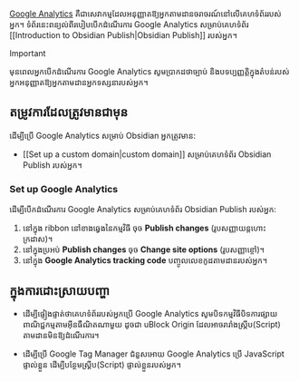 [Google Analytics](https://analytics.google.com) គឺជាសេវាកម្មដែលអនុញ្ញាតឱ្យអ្នកតាមដានចរាចរណ៍នៅលើគេហទំព័ររបស់អ្នក។ ទំព័រនេះពន្យល់ពីរបៀបបើកដំណើរការ Google Analytics សម្រាប់គេហទំព័រ [[Introduction to Obsidian Publish|Obsidian Publish]] របស់អ្នក។

> [!important]
> មុនពេលអ្នកបើកដំណើរការ Google Analytics សូមប្រាកដថាច្បាប់ និងបទប្បញ្ញត្តិក្នុងតំបន់របស់អ្នកអនុញ្ញាតឱ្យអ្នកតាមដានអ្នកទស្សនារបស់អ្នក។

## តម្រូវការដែលត្រូវមានជាមុន

ដើម្បីប្រើ Google Analytics សម្រាប់ Obsidian​ អ្នកត្រូវមាន:

-  [[Set up a custom domain|custom domain]] សម្រាប់គេហទំព័រ Obsidian Publish របស់អ្នក។

### Set up Google Analytics

ដើម្បីបើកដំណើរការ Google Analytics សម្រាប់គេហទំព័រ Obsidian Publish របស់អ្នក:

1. នៅក្នុង ribbon នៅខាងឆ្វេងនៃកម្មវិធី ចុច **Publish changes** (រូបសញ្ញាយន្តហោះក្រដាស)។
2. នៅក្នុងប្រអប់ **Publish changes** ចុច **Change site options** (រូបសញ្ញាខ្ចៅ)។
3. នៅក្នុង **Google Analytics tracking code** បញ្ចូលលេខកូដតាមដានរបស់អ្នក។

## ក្នុងការ​ដោះស្រាយ​បញ្ហា

- ដើម្បីផ្ទៀងផ្ទាត់ថាគេហទំព័ររបស់អ្នកប្រើ Google Analytics សូមបិទកម្មវិធីបិទការផ្សាយពាណិជ្ជកម្មតាមអ៊ីនធឺណិតណាមួយ ដូចជា uBlock Origin ដែលអាចរារាំងស្គ្រីប(Script) តាមដានមិនឱ្យដំណើរការ។

- ដើម្បីប្រើ Google Tag Manager ជំនួសអោយ Google Analytics ប្រើ JavaScript ផ្ទាល់ខ្លួន ដើម្បីបន្ថែមស្គ្រីប(Script) ផ្ទាល់ខ្លួនរបស់អ្នក។
